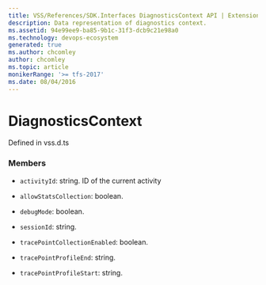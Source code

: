 ```yaml
---
title: VSS/References/SDK.Interfaces DiagnosticsContext API | Extensions for Azure DevOps Services
description: Data representation of diagnostics context.
ms.assetid: 94e99ee9-ba85-9b1c-31f3-dcb9c21e98a0
ms.technology: devops-ecosystem
generated: true
ms.author: chcomley
author: chcomley
ms.topic: article
monikerRange: '>= tfs-2017'
ms.date: 08/04/2016
---
```


# DiagnosticsContext

Defined in vss.d.ts

### Members

- `activityId`: string. ID of the current activity

- `allowStatsCollection`: boolean.

- `debugMode`: boolean.

- `sessionId`: string.

- `tracePointCollectionEnabled`: boolean.

- `tracePointProfileEnd`: string.

- `tracePointProfileStart`: string.
